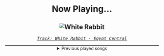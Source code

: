 <div align="center"> 
<h1>Now Playing...</h1>

![White Rabbit](https://i.scdn.co/image/ab67616d00001e021d9039cc88ce1c4d93915cd5)
--
_<samp><a href="https://open.spotify.com/track/4QhSscYz3TPLEwD6lMezvG">Track: White Rabbit - Egypt Central</a></samp>_

<div style="border: 1px #4B5054 solid"></div>
<details>
  <summary>
    Previous played songs
  </summary>
  <table>
    <thead>
      <tr>
        <th>
          Artist
        </th>
        <th>
          Song
        </th>
        <th>
          Link
        </th>
      </tr>
    </thead>
    <tbody>
      <tr><td>Egypt Central</td><td>White Rabbit</td><td><a href="https://open.spotify.com/track/4QhSscYz3TPLEwD6lMezvG">https://open.spotify.com/track/4QhSscYz3TPLEwD6lMezvG</a></td></tr><tr><td>Art Of Dying</td><td>Get Thru This</td><td><a href="https://open.spotify.com/track/1KWiceCPUuzYbxluCCOpX2">https://open.spotify.com/track/1KWiceCPUuzYbxluCCOpX2</a></td></tr><tr><td>Art Of Dying</td><td>Die Trying</td><td><a href="https://open.spotify.com/track/5DsD9rUwGiiWZxyDPkm48V">https://open.spotify.com/track/5DsD9rUwGiiWZxyDPkm48V</a></td></tr><tr><td>Trapt</td><td>Headstrong</td><td><a href="https://open.spotify.com/track/1AEYT6VxrxXPMoQUxsY0E4">https://open.spotify.com/track/1AEYT6VxrxXPMoQUxsY0E4</a></td></tr><tr><td>10 Years</td><td>Wasteland</td><td><a href="https://open.spotify.com/track/0nTiC2fGkM4q8bGlBKGrGx">https://open.spotify.com/track/0nTiC2fGkM4q8bGlBKGrGx</a></td></tr><tr><td>SICK PUPPIES</td><td>You're Going Down</td><td><a href="https://open.spotify.com/track/5FQXMRDSTkn9fowDJ3kZo8">https://open.spotify.com/track/5FQXMRDSTkn9fowDJ3kZo8</a></td></tr><tr><td>Skillet</td><td>Whispers in the Dark</td><td><a href="https://open.spotify.com/track/6rSuL1ViLO7Aljn2WD09s4">https://open.spotify.com/track/6rSuL1ViLO7Aljn2WD09s4</a></td></tr><tr><td>Skillet</td><td>Hero</td><td><a href="https://open.spotify.com/track/0sdeLSxygcjyMyWPhZBdFs">https://open.spotify.com/track/0sdeLSxygcjyMyWPhZBdFs</a></td></tr><tr><td>Pillar</td><td>Fireproof</td><td><a href="https://open.spotify.com/track/5ye64NadJkW3uqpFtnVsky">https://open.spotify.com/track/5ye64NadJkW3uqpFtnVsky</a></td></tr><tr><td>Pillar</td><td>Frontline</td><td><a href="https://open.spotify.com/track/39sN48Q2DIbyVK8i8kkqgF">https://open.spotify.com/track/39sN48Q2DIbyVK8i8kkqgF</a></td></tr><tr><td>Breaking Benjamin</td><td>Blow Me Away - Soundtrack Version</td><td><a href="https://open.spotify.com/track/7js2TSkQLuRWBIQ4HSTAv2">https://open.spotify.com/track/7js2TSkQLuRWBIQ4HSTAv2</a></td></tr><tr><td>Breaking Benjamin</td><td>Dance With The Devil</td><td><a href="https://open.spotify.com/track/10ASBwZsp7oUUDsJEYz3uS">https://open.spotify.com/track/10ASBwZsp7oUUDsJEYz3uS</a></td></tr><tr><td>Breaking Benjamin</td><td>The Diary of Jane - Single Version</td><td><a href="https://open.spotify.com/track/5pvJ59i7JxylN8VB24xdMs">https://open.spotify.com/track/5pvJ59i7JxylN8VB24xdMs</a></td></tr><tr><td>Markus Schukowski</td><td>What It Feels Like - Zardonic Remix</td><td><a href="https://open.spotify.com/track/1eehbeRcSCzIbPZWewmOg2">https://open.spotify.com/track/1eehbeRcSCzIbPZWewmOg2</a></td></tr><tr><td>Mechanical Vein</td><td>All Gods Fall Down (Zardonic Remix)</td><td><a href="https://open.spotify.com/track/2TfrlMNgveiqXmhA2gCfCD">https://open.spotify.com/track/2TfrlMNgveiqXmhA2gCfCD</a></td></tr><tr><td>Sickret</td><td>Raise Your Fist - Remix</td><td><a href="https://open.spotify.com/track/1vA95oyefkIbMWSSetwGT8">https://open.spotify.com/track/1vA95oyefkIbMWSSetwGT8</a></td></tr><tr><td>Smash Into Pieces</td><td>Boomerang - Zardonic Remix</td><td><a href="https://open.spotify.com/track/1bhNrhIisy3RYyg4aCSv0K">https://open.spotify.com/track/1bhNrhIisy3RYyg4aCSv0K</a></td></tr><tr><td>Zardonic</td><td>Follow Me</td><td><a href="https://open.spotify.com/track/0Op2AWEjlL2Emuml8J5pPN">https://open.spotify.com/track/0Op2AWEjlL2Emuml8J5pPN</a></td></tr><tr><td>Zardonic</td><td>Before The Dawn (feat. Celldweller)</td><td><a href="https://open.spotify.com/track/6CCQJm2NZFUWCqGQfG6NYX">https://open.spotify.com/track/6CCQJm2NZFUWCqGQfG6NYX</a></td></tr><tr><td>Esprit D'Air</td><td>雫 ('Shizuku') - Remix</td><td><a href="https://open.spotify.com/track/4cH5RHZKdwCQuNmZzOocOO">https://open.spotify.com/track/4cH5RHZKdwCQuNmZzOocOO</a></td></tr>
    </tbody>
  </table>
</details>

</div>
